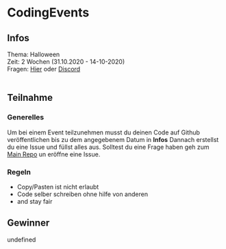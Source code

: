 # CodingEvents

## Infos
Thema: Halloween <br>
Zeit: 2 Wochen (31.10.2020 - 14-10-2020) <br>
Fragen: [Hier](https://github.com/Coding-Schule/CodingSchule/issues) oder [Discord](https://discord.gg/5qyJa9Y) <br>
 <br>

## Teilnahme
### Generelles
Um bei einem Event teilzunehmen musst du deinen Code auf Github veröffentlichen bis zu dem angegebenem Datum in **Infos**
Dannach erstellst du eine Issue und füllst alles aus.
Solltest du eine Frage haben geh zum [Main Repo](https://github.com/Coding-Schule/CodingSchule) un eröffne eine Issue.
### Regeln
 - Copy/Pasten ist nicht erlaubt
 - Code selber schreiben ohne hilfe von anderen
 - and stay fair

## Gewinner
undefined
<br>

